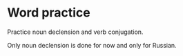 # Word practice

Practice noun declension and verb conjugation.

Only noun declension is done for now and only for Russian.
